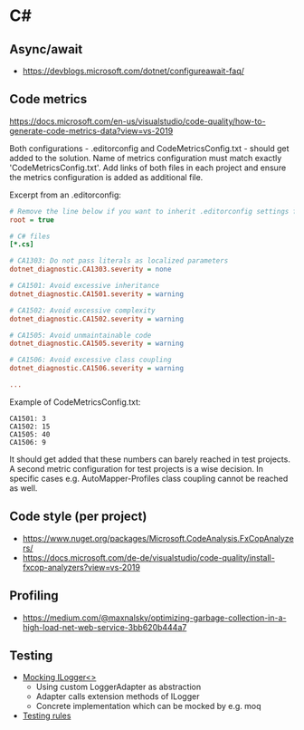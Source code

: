 # C#
## Async/await
- https://devblogs.microsoft.com/dotnet/configureawait-faq/

## Code metrics
https://docs.microsoft.com/en-us/visualstudio/code-quality/how-to-generate-code-metrics-data?view=vs-2019

Both configurations - .editorconfig and CodeMetricsConfig.txt - should get added to the solution. Name of metrics configuration must match exactly 'CodeMetricsConfig.txt'. Add links of both files in each project and ensure the metrics configuration is added as additional file.

Excerpt from an .editorconfig:
```ini
# Remove the line below if you want to inherit .editorconfig settings from higher directories
root = true

# C# files
[*.cs]

# CA1303: Do not pass literals as localized parameters
dotnet_diagnostic.CA1303.severity = none

# CA1501: Avoid excessive inheritance
dotnet_diagnostic.CA1501.severity = warning

# CA1502: Avoid excessive complexity
dotnet_diagnostic.CA1502.severity = warning

# CA1505: Avoid unmaintainable code
dotnet_diagnostic.CA1505.severity = warning

# CA1506: Avoid excessive class coupling
dotnet_diagnostic.CA1506.severity = warning

...
```
Example of CodeMetricsConfig.txt:
```
CA1501: 3
CA1502: 15
CA1505: 40
CA1506: 9
```
It should get added that these numbers can barely reached in test projects. A second metric configuration for test projects is a wise decision. In specific cases e.g. AutoMapper-Profiles class coupling cannot be reached as well.

## Code style (per project)
- https://www.nuget.org/packages/Microsoft.CodeAnalysis.FxCopAnalyzers/
- https://docs.microsoft.com/de-de/visualstudio/code-quality/install-fxcop-analyzers?view=vs-2019

## Profiling
- https://medium.com/@maxnalsky/optimizing-garbage-collection-in-a-high-load-net-web-service-3bb620b444a7

## Testing
- [Mocking ILogger<>](https://chrissainty.com/unit-testing-ilogger-in-aspnet-core/)
  - Using custom LoggerAdapter as abstraction
  - Adapter calls extension methods of ILogger
  - Concrete implementation which can be mocked by e.g. moq
- [Testing rules](./csharp/testing_rules.md)
